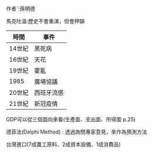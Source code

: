 作者ˋ:孫明德

馬克吐溫:歷史不會重演，但會押韻

|時間|事件|
|--|--|
|14世紀|黑死病|
|16世紀|天花|
|19世紀|霍亂|
|1985|廣場協議|
|20世紀|西班牙流感|
|21世紀|新冠疫情|

GDP可以從三個面向來看(生產面、支出面、所得面 p.25)

德菲法(Delphi Method) : 透過詢問專家意見，來作為預測方法

台灣進口(7成農工原料、2成資本設備、1成消費品)